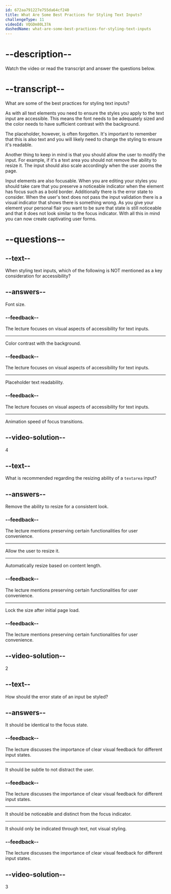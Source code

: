 ```yaml
---
id: 672aa791227e755da64cf240
title: What Are Some Best Practices for Styling Text Inputs?
challengeType: 11
videoId: VQGDm80L37A
dashedName: what-are-some-best-practices-for-styling-text-inputs
---
```


# --description--

Watch the video or read the transcript and answer the questions below.

# --transcript--

What are some of the best practices for styling text inputs?

As with all text elements you need to ensure the styles you apply to the text input are accessible. This means the font needs to be adequately sized and the color needs to have sufficient contrast with the background.

The placeholder, however, is often forgotten. It's important to remember that this is also text and you will likely need to change the styling to ensure it's readable.

Another thing to keep in mind is that you should allow the user to modify the input. For example, if it's a text area you should not remove the ability to resize it. The input should also scale accordingly when the user zooms the page.

Input elements are also focusable. When you are editing your styles you should take care that you preserve a noticeable indicator when the element has focus such as a bold border. Additionally there is the error state to consider. When the user's text does not pass the input validation there is a visual indicator that shows there is something wrong. As you give your element your personal flair you want to be sure that state is still noticeable and that it does not look similar to the focus indicator. With all this in mind you can now create captivating user forms.

# --questions--

## --text--

When styling text inputs, which of the following is NOT mentioned as a key consideration for accessibility?

## --answers--

Font size.

### --feedback--

The lecture focuses on visual aspects of accessibility for text inputs.

---

Color contrast with the background.

### --feedback--

The lecture focuses on visual aspects of accessibility for text inputs.

---

Placeholder text readability.

### --feedback--

The lecture focuses on visual aspects of accessibility for text inputs.

---

Animation speed of focus transitions.

## --video-solution--

4

## --text--

What is recommended regarding the resizing ability of a `textarea` input?

## --answers--

Remove the ability to resize for a consistent look.

### --feedback--

The lecture mentions preserving certain functionalities for user convenience.

---

Allow the user to resize it.

---

Automatically resize based on content length.

### --feedback--

The lecture mentions preserving certain functionalities for user convenience.

---

Lock the size after initial page load.

### --feedback--

The lecture mentions preserving certain functionalities for user convenience.

## --video-solution--

2

## --text--

How should the error state of an input be styled?

## --answers--

It should be identical to the focus state.

### --feedback--

The lecture discusses the importance of clear visual feedback for different input states.

---

It should be subtle to not distract the user.

### --feedback--

The lecture discusses the importance of clear visual feedback for different input states.

---

It should be noticeable and distinct from the focus indicator.

---

It should only be indicated through text, not visual styling.

### --feedback--

The lecture discusses the importance of clear visual feedback for different input states.

## --video-solution--

3
